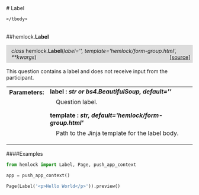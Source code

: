 <script src="https://cdn.mathjax.org/mathjax/latest/MathJax.js?config=TeX-AMS-MML_HTMLorMML" type="text/javascript"></script>

<link rel="stylesheet" href="https://assets.readthedocs.org/static/css/readthedocs-doc-embed.css" type="text/css" />

<style>
    a.src-href {
        float: right;
    }
    p.attr {
        margin-top: 0.5em;
        margin-left: 1em;
    }
    p.func-header {
        background-color: gainsboro;
        border-radius: 0.1em;
        padding: 0.5em;
        padding-left: 1em;
    }
    table.field-table {
        border-radius: 0.1em
    }
</style># Label

<table class="docutils field-list field-table" frame="void" rules="none">
    <col class="field-name" />
    <col class="field-body" />
    <tbody valign="top">
        
    </tbody>
</table>



##hemlock.**Label**

<p class="func-header">
    <i>class</i> hemlock.<b>Label</b>(<i>label='', template='hemlock/form-group.html', **kwargs</i>) <a class="src-href" target="_blank" href="https://github.com/dsbowen/hemlock/blob/master/hemlock/qpolymorphs\label.py#L8">[source]</a>
</p>

This question contains a label and does not receive input from the
participant.

<table class="docutils field-list field-table" frame="void" rules="none">
    <col class="field-name" />
    <col class="field-body" />
    <tbody valign="top">
        <tr class="field">
    <th class="field-name"><b>Parameters:</b></td>
    <td class="field-body" width="100%"><b>label : <i>str or bs4.BeautifulSoup, default=''</i></b>
<p class="attr">
    Question label.
</p>
<b>template : <i>str, default='hemlock/form-group.html'</i></b>
<p class="attr">
    Path to the Jinja template for the label body.
</p></td>
</tr>
    </tbody>
</table>

####Examples

```python
from hemlock import Label, Page, push_app_context

app = push_app_context()

Page(Label('<p>Hello World</p>')).preview()
```

